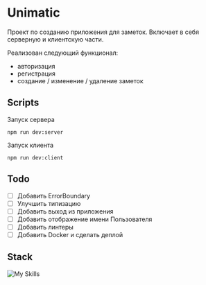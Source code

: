 # Unimatic

Проект по созданию приложения для заметок. Включает в себя серверную и клиентскую части.

Реализован следующий функционал:
- авторизация
- регистрация
- создание / изменение / удаление заметок

## Scripts

Запуск сервера
```
npm run dev:server
```

Запуск клиента
```
npm run dev:client
```

## Todo

- [ ] Добавить ErrorBoundary
- [ ] Улучшить типизацию
- [ ] Добавить выход из приложения
- [ ] Добавить отображение имени Пользователя
- [ ] Добавить линтеры
- [ ] Добавить Docker и сделать деплой

## Stack
![My Skills](https://skillicons.dev/icons?i=html,sass,js,ts,react,redux,vite,nodejs,express)

